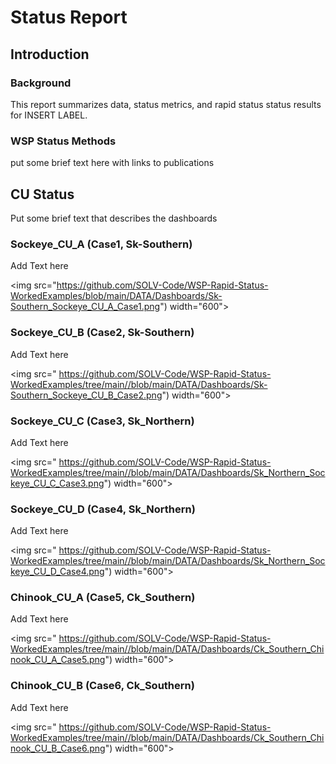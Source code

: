 # Status Report 

## Introduction

### Background

This report summarizes data, status metrics, and rapid status status results for INSERT LABEL.

### WSP Status Methods

put some brief text here with links to publications

## CU Status

Put some brief text that describes the dashboards





### Sockeye_CU_A (Case1, Sk-Southern)
Add Text here


<img src="https://github.com/SOLV-Code/WSP-Rapid-Status-WorkedExamples/blob/main/DATA/Dashboards/Sk-Southern_Sockeye_CU_A_Case1.png") width="600">


### Sockeye_CU_B (Case2, Sk-Southern)
Add Text here


<img src=" https://github.com/SOLV-Code/WSP-Rapid-Status-WorkedExamples/tree/main//blob/main/DATA/Dashboards/Sk-Southern_Sockeye_CU_B_Case2.png") width="600">


### Sockeye_CU_C (Case3, Sk_Northern)
Add Text here


<img src=" https://github.com/SOLV-Code/WSP-Rapid-Status-WorkedExamples/tree/main//blob/main/DATA/Dashboards/Sk_Northern_Sockeye_CU_C_Case3.png") width="600">


### Sockeye_CU_D (Case4, Sk_Northern)
Add Text here


<img src=" https://github.com/SOLV-Code/WSP-Rapid-Status-WorkedExamples/tree/main//blob/main/DATA/Dashboards/Sk_Northern_Sockeye_CU_D_Case4.png") width="600">


### Chinook_CU_A (Case5, Ck_Southern)
Add Text here


<img src=" https://github.com/SOLV-Code/WSP-Rapid-Status-WorkedExamples/tree/main//blob/main/DATA/Dashboards/Ck_Southern_Chinook_CU_A_Case5.png") width="600">


### Chinook_CU_B (Case6, Ck_Southern)
Add Text here


<img src=" https://github.com/SOLV-Code/WSP-Rapid-Status-WorkedExamples/tree/main//blob/main/DATA/Dashboards/Ck_Southern_Chinook_CU_B_Case6.png") width="600">
